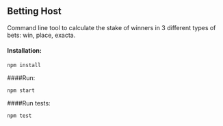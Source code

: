 ## Betting Host

Command line tool to calculate the stake of winners in 3 different types of bets: win, place, exacta.


#### Installation:

    npm install

####Run:

    npm start


####Run tests:

    npm test